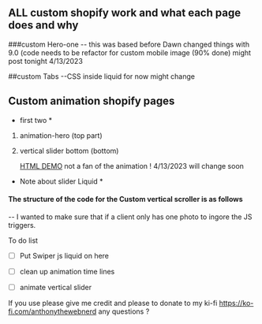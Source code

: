 ## ALL custom shopify work and what each page does and why


###custom Hero-one
-- this was based before Dawn changed things with 9.0 (code needs to be refactor for custom mobile image (90% done) might post tonight 4/13/2023

##custom Tabs
--CSS inside liquid for now might change

## Custom animation shopify pages
  * first two *
1. animation-hero (top part)
2. vertical slider bottom (bottom) 

  	[HTML DEMO](https://silver-sunflower-d9988a.netlify.app/test)
not a fan of the animation ! 4/13/2023 will change soon 

 * Note about slider Liquid *
#### The structure of the code for the Custom vertical scroller is as follows
 -- I wanted to make sure that if a client only has one photo to ingore the JS triggers.

To do list
- [ ] Put Swiper js liquid on here
- [ ] clean up animation time lines
- [ ] animate vertical slider



If you use please give me credit  and please to donate to my ki-fi  https://ko-fi.com/anthonythewebnerd 
any questions ? 






